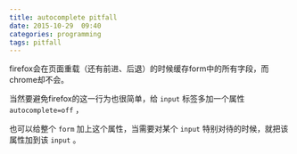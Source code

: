 ```yaml
---
title: autocomplete pitfall
date: 2015-10-29  09:40
categories: programming
tags: pitfall
---
```

firefox会在页面重载（还有前进、后退）的时候缓存form中的所有字段，而chrome却不会。

当然要避免firefox的这一行为也很简单，给 `input` 标签多加一个属性 `autocomplete=off` ，

也可以给整个 `form` 加上这个属性，当需要对某个 `input` 特别对待的时候，就把该属性加到该 `input` 。
